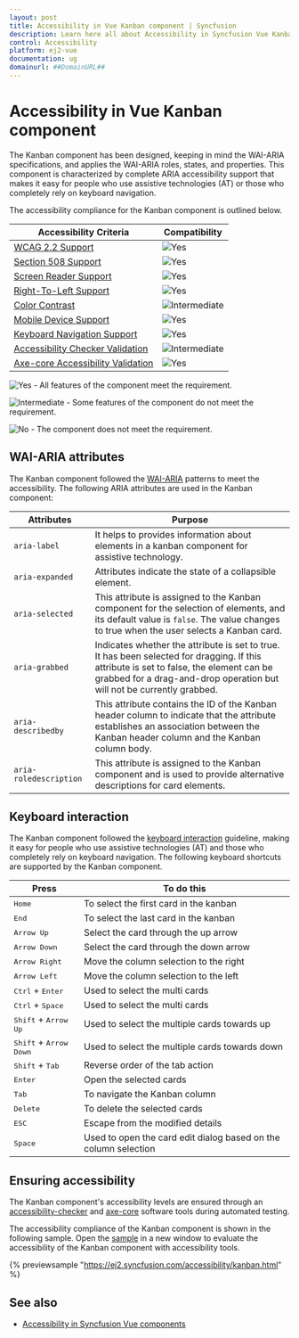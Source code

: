 ```yaml
---
layout: post
title: Accessibility in Vue Kanban component | Syncfusion
description: Learn here all about Accessibility in Syncfusion Vue Kanban component of Syncfusion Essential JS 2 and more.
control: Accessibility
platform: ej2-vue
documentation: ug
domainurl: ##DomainURL##
---
```


# Accessibility in Vue Kanban component

The Kanban component has been designed, keeping in mind the WAI-ARIA specifications, and applies the WAI-ARIA roles, states, and properties. This component is characterized by complete ARIA accessibility support that makes it easy for people who use assistive technologies (AT) or those who completely rely on keyboard navigation.

The accessibility compliance for the Kanban component is outlined below.

| Accessibility Criteria | Compatibility |
| -- | -- |
| [WCAG 2.2 Support](../common/accessibility#accessibility-standards) | ![Yes](https://cdn.syncfusion.com/content/images/landing-page/yes.png) |
| [Section 508 Support](../common/accessibility#accessibility-standards) | ![Yes](https://cdn.syncfusion.com/content/images/landing-page/yes.png) |
| [Screen Reader Support](../common/accessibility#screen-reader-support) | ![Yes](https://cdn.syncfusion.com/content/images/landing-page/yes.png) |
| [Right-To-Left Support](../common/accessibility#right-to-left-support) | ![Yes](https://cdn.syncfusion.com/content/images/landing-page/yes.png) |
| [Color Contrast](../common/accessibility#color-contrast) | ![Intermediate](https://cdn.syncfusion.com/content/images/landing-page/intermediate.png) |
| [Mobile Device Support](../common/accessibility#mobile-device-support) | ![Yes](https://cdn.syncfusion.com/content/images/landing-page/yes.png) |
| [Keyboard Navigation Support](../common/accessibility#keyboard-navigation-support) | ![Yes](https://cdn.syncfusion.com/content/images/landing-page/yes.png) |
| [Accessibility Checker Validation](../common/accessibility#ensuring-accessibility) | ![Intermediate](https://cdn.syncfusion.com/content/images/landing-page/intermediate.png) |
| [Axe-core Accessibility Validation](../common/accessibility#ensuring-accessibility) | ![Yes](https://cdn.syncfusion.com/content/images/landing-page/yes.png) |

<style>
    .post .post-content img {
        display: inline-block;
        margin: 0.5em 0;
    }
</style>
![Yes](https://cdn.syncfusion.com/content/images/landing-page/yes.png) - All features of the component meet the requirement.

![Intermediate](https://cdn.syncfusion.com/content/images/landing-page/intermediate.png)  - Some features of the component do not meet the requirement.

![No](https://cdn.syncfusion.com/content/images/landing-page/no.png)  - The component does not meet the requirement.

## WAI-ARIA attributes

The Kanban component followed the [WAI-ARIA](https://www.w3.org/WAI/ARIA/apg/patterns/alert/) patterns to meet the accessibility. The following ARIA attributes are used in the Kanban component:

| Attributes | Purpose |
| --- | --- |
| `aria-label` |  It helps to provides information about elements in a kanban component for assistive technology. |
| `aria-expanded` | Attributes indicate the state of a collapsible element. |
| `aria-selected` | This attribute is assigned to the Kanban component for the selection of elements, and its default value is `false`. The value changes to true when the user selects a Kanban card. |
| `aria-grabbed` | Indicates whether the attribute is set to true. It has been selected for dragging. If this attribute is set to false, the element can be grabbed for a drag-and-drop operation but will not be currently grabbed. |
| `aria-describedby` | This attribute contains the ID of the Kanban header column to indicate that the attribute establishes an association between the Kanban header column and the Kanban column body. |
| `aria-roledescription` | This attribute is assigned to the Kanban component and is used to provide alternative descriptions for card elements. |

## Keyboard interaction

The Kanban component followed the [keyboard interaction](https://www.w3.org/WAI/ARIA/apg/patterns/alert/#keyboardinteraction) guideline, making it easy for people who use assistive technologies (AT) and those who completely rely on keyboard navigation. The following keyboard shortcuts are supported by the Kanban component.

| **Press** | **To do this** |
| --- | --- |
| <kbd>Home</kbd> | To select the first card in the kanban |
| <kbd>End</kbd> | To select the last card in the kanban |
| <kbd>Arrow Up</kbd> | Select the card through the up arrow |
| <kbd>Arrow Down</kbd> | Select the card through the down arrow |
| <kbd>Arrow Right</kbd> | Move the column selection to the right |
| <kbd>Arrow Left</kbd> | Move the column selection to the left |
| <kbd>Ctrl</kbd> + <kbd>Enter</kbd> | Used to select the multi cards |
| <kbd>Ctrl</kbd> + <kbd>Space</kbd> | Used to select the multi cards |
| <kbd>Shift</kbd> + <kbd>Arrow Up</kbd> | Used to select the multiple cards towards up |
| <kbd>Shift</kbd> + <kbd>Arrow Down</kbd> | Used to select the multiple cards towards down |
| <kbd>Shift</kbd> + <kbd>Tab</kbd> | Reverse order of the tab action |
| <kbd>Enter</kbd> | Open the selected cards |
| <kbd>Tab</kbd> | To navigate the Kanban column |
| <kbd>Delete</kbd> | To delete the selected cards |
| <kbd>ESC</kbd> | Escape from the modified details |
| <kbd>Space</kbd> | Used to open the card edit dialog based on the column selection |

## Ensuring accessibility

The Kanban component's accessibility levels are ensured through an [accessibility-checker](https://www.npmjs.com/package/accessibility-checker) and [axe-core](https://www.npmjs.com/package/axe-core) software tools during automated testing.

The accessibility compliance of the Kanban component is shown in the following sample. Open the [sample](https://ej2.syncfusion.com/accessibility/kanban.html) in a new window to evaluate the accessibility of the Kanban component with accessibility tools.

{% previewsample "<https://ej2.syncfusion.com/accessibility/kanban.html>" %}

## See also

* [Accessibility in Syncfusion Vue components](../common/accessibility)